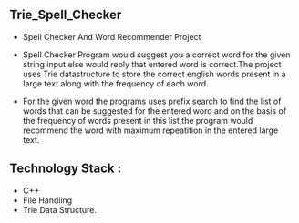 ## Trie_Spell_Checker

- Spell Checker And Word Recommender Project

- Spell Checker Program would suggest you a correct word for the given string input else would reply that entered word is correct.The project uses Trie datastructure to store the correct english words present in a large text along with the frequency of each word.
- For the given word the programs uses prefix search to find the list of words that can be suggested for the entered word and on the basis of the frequency of words present in this list,the program would recommend the word with maximum repeatition in the entered large text. 

## Technology Stack : 

- C++
- File Handling
- Trie Data Structure.

